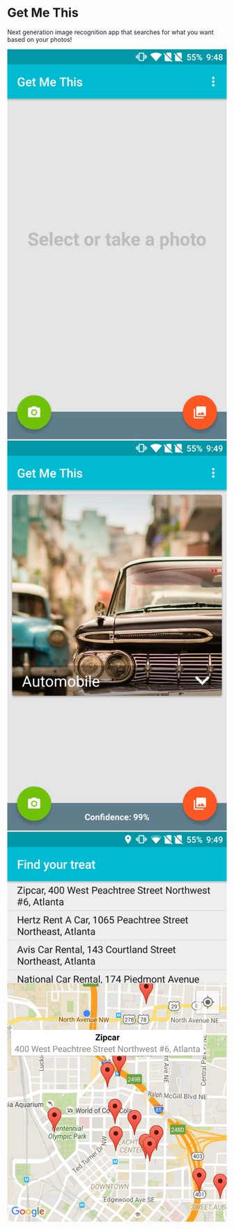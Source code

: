 # Get Me This
Next generation image recognition app that searches for what you want based on your photos!

![Main App](/assets/Main.png?raw=true)
![With photos loaded](/assets/MainwithPhoto.png?raw=true)
![Map](/assets/Map.png?raw=true)